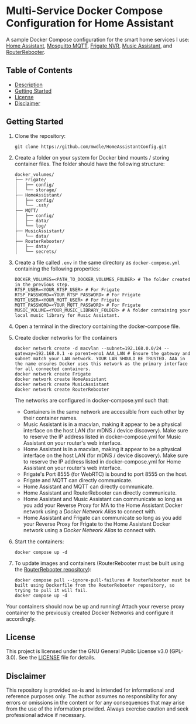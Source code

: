 # Multi-Service Docker Compose Configuration for Home Assistant

A sample Docker Compose configuration for the smart home services I use: [Home Assistant](https://www.home-assistant.io/), [Mosquitto MQTT](https://mosquitto.org/), [Frigate NVR](https://frigate.video/), [Music Assistant](https://music-assistant.io/), and [RouterRebooter](https://github.com/mwdle/RouterRebooter).  

## Table of Contents  

* [Description](#multi-service-docker-compose-configuration-for-home-assistant)  
* [Getting Started](#getting-started)  
* [License](#license)  
* [Disclaimer](#disclaimer)  

## Getting Started  

1. Clone the repository:  

    ```shell
    git clone https://github.com/mwdle/HomeAssistantConfig.git
    ```  

2. Create a folder on your system for Docker bind mounts / storing container files. The folder should have the following structure:  

    ```shell
    docker_volumes/
    ├── Frigate/
    │   ├── config/
    │   └── storage/
    ├── HomeAssistant/
    │   ├── config/
    │   └── .ssh/
    ├── MQTT/
    │   ├── config/
    │   ├── data/
    │   └── log/
    ├── MusicAssistant/
    │   └── data/
    ├── RouterRebooter/
    │   ├── data/
    │   └── secrets/
    ```  

3. Create a file called `.env` in the same directory as `docker-compose.yml` containing the following properties:  

    ```properties
    DOCKER_VOLUMES=<PATH_TO_DOCKER_VOLUMES_FOLDER> # The folder created in the previous step.
    RTSP_USER=<YOUR_RTSP_USER> # For Frigate
    RTSP_PASSWORD=<YOUR_RTSP_PASSWORD> # For Frigate
    MQTT_USER=<YOUR_MQTT_USER> # For Frigate
    MQTT_PASSWORD=<YOUR_MQTT_PASSWORD> # For Frigate
    MUSIC_VOLUME=<YOUR_MUSIC_LIBRARY_FOLDER> # A folder containing your local music library for Music Assistant.
    ```  

4. Open a terminal in the directory containing the docker-compose file.  
5. Create docker networks for the containers

    ```shell
    docker network create -d macvlan --subnet=192.168.0.0/24 --gateway=192.168.0.1 -o parent=eno1 AAA_LAN # Ensure the gateway and subnet match your LAN network. YOUR LAN SHOULD BE TRUSTED. AAA in the name ensures Docker uses this network as the primary interface for all connected containers.
    docker network create Frigate
    docker network create HomeAssistant
    docker network create MusicAssistant
    docker network create RouterRebooter
    ```  

    The networks are configured in docker-compose.yml such that:  
    * Containers in the same network are accessible from each other by their container names.  
    * Music Assistant is in a macvlan, making it appear to be a physical interface on the host LAN (for mDNS / device discovery). Make sure to reserve the IP address listed in docker-compose.yml for Music Assistant on your router's web interface.  
    * Home Assistant is in a macvlan, making it appear to be a physical interface on the host LAN (for mDNS / device discovery). Make sure to reserve the IP address listed in docker-compose.yml for Home Assistant on your router's web interface.  
    * Frigate's Port 8555 (for WebRTC) is bound to port 8555 on the host.
    * Frigate and MQTT can directly communicate.  
    * Home Assistant and MQTT can directly communicate.  
    * Home Assistant and RouterRebooter can directly communicate.  
    * Home Assistant and Music Assistant can communicate so long as you add your Reverse Proxy for MA to the Home Assistant Docker network using a *Docker Network Alias* to connect with.  
    * Home Assistant and Frigate can communicate so long as you add your Reverse Proxy for Frigate to the Home Assistant Docker network using a *Docker Network Alias* to connect with.  

6. Start the containers:  

    ```shell
    docker compose up -d
    ```  

7. To update images and containers (RouterRebooter must be built using the [RouterRebooter repository](https://github.com/mwdle/RouterRebooter)):  

    ```shell
    docker compose pull --ignore-pull-failures # RouterRebooter must be built using Dockerfile from the RouterRebooter repository, so trying to pull it will fail.
    docker compose up -d
    ```  

Your containers should now be up and running! Attach your reverse proxy container to the previously created Docker Networks and configure it accordingly.  

## License  

This project is licensed under the GNU General Public License v3.0 (GPL-3.0). See the [LICENSE](LICENSE.txt) file for details.  

## Disclaimer  

This repository is provided as-is and is intended for informational and reference purposes only. The author assumes no responsibility for any errors or omissions in the content or for any consequences that may arise from the use of the information provided. Always exercise caution and seek professional advice if necessary.  
